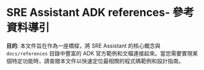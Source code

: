 # SRE Assistant ADK references- 參考資料導引

**目的**: 本文件旨在作為一座橋樑，將 SRE Assistant 的核心概念與 `docs/references` 目錄中豐富的 ADK 官方範例和文檔連接起來。當您需要實現某個特定功能時，請查閱本文件以快速定位最相關的程式碼範例和設計指南。

